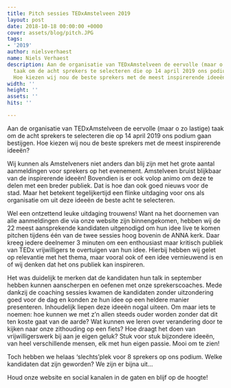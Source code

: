 ```yaml
---
title: Pitch sessies TEDxAmstelveen 2019
layout: post
date: 2018-10-18 00:00:00 +0000
cover: assets/blog/pitch.JPG
tags:
- '2019'
author: nielsverhaest
name: Niels Verhaest
description: Aan de organisatie van TEDxAmstelveen de eervolle (maar o zo lastige)
  taak om de acht sprekers te selecteren die op 14 april 2019 ons podium gaan bestijgen.
  Hoe kiezen wij nou de beste sprekers met de meest inspirerende ideeën?
width: ''
height: ''
assets: ''
hits: ''

---
```

Aan de organisatie van TEDxAmstelveen de eervolle (maar o zo lastige) taak om de acht sprekers te selecteren die op 14 april 2019 ons podium gaan bestijgen. Hoe kiezen wij nou de beste sprekers met de meest inspirerende ideeën?

Wij kunnen als Amstelveners niet anders dan blij zijn met het grote aantal aanmeldingen voor sprekers op het evenement. Amstelveen bruist blijkbaar van de inspirerende ideeën! Bovendien is er ook volop animo om deze te delen met een breder publiek. Dat is hoe dan ook goed nieuws voor de stad. Maar het betekent tegelijkertijd een flinke uitdaging voor ons als organisatie om uit deze ideeën de beste acht te selecteren.

Wel een ontzettend leuke uitdaging trouwens! Want na het doornemen van alle aanmeldingen die via onze website zijn binnengekomen, hebben wij de 22 meest aansprekende kandidaten uitgenodigd om hun idee live te komen pitchen tijdens één van de twee sessies hoog bovenin de ANNA kerk. Daar kreeg iedere deelnemer 3 minuten om een enthousiast maar kritisch publiek van TEDx vrijwilligers te overtuigen van hun idee. Hierbij hebben wij gelet op relevantie met het thema, maar vooral ook of een idee vernieuwend is en of wij denken dat het ons publiek kan inspireren.

Het was duidelijk te merken dat de kandidaten hun talk in september hebben kunnen aanscherpen en oefenen met onze sprekerscoaches. Mede dankzij de coaching sessies kwamen de kandidaten zonder uitzondering goed voor de dag en konden ze hun idee op een heldere manier presenteren. Inhoudelijk liepen deze ideeën nogal uiteen. Om maar iets te noemen: hoe kunnen we met z’n allen steeds ouder worden zonder dat dit ten koste gaat van de aarde? Wat kunnen we leren over verandering door te kijken naar onze zithouding op een fiets? Hoe draagt het doen van vrijwilligerswerk bij aan je eigen geluk? Stuk voor stuk bijzondere ideeën, van heel verschillende mensen, elk met hun eigen passie. Mooi om te zien!

Toch hebben we helaas ‘slechts’plek voor 8 sprekers op ons podium. Welke kandidaten dat zijn geworden? We zijn er bijna uit...

Houd onze website en social kanalen in de gaten en blijf op de hoogte!